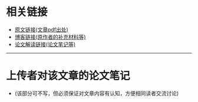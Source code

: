 # 相关链接
  - [原文链接(文章pdf出处)]()
  - [博客链接(原作者的补充材料等)]()
  - [论文解读链接(论文笔记等)]()

---

# 上传者对该文章的论文笔记
  - (该部分可不写，但必须保证对文章内容有认知，方便相同读者交流讨论)
